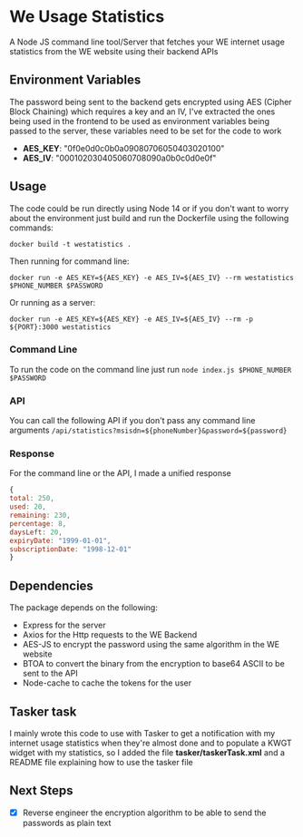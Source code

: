 # We Usage Statistics
A Node JS command line tool/Server that fetches your WE internet usage statistics from the WE website using their backend APIs

## Environment Variables
The password being sent to the backend gets encrypted using AES (Cipher Block Chaining) which requires a key and an IV,
I've extracted the ones being used in the frontend to be used as environment variables being passed to the server,
these variables need to be set for the code to work

- **AES_KEY**: "0f0e0d0c0b0a09080706050403020100"
- **AES_IV**: "000102030405060708090a0b0c0d0e0f"

## Usage
The code could be run directly using Node 14 or if you don't want to worry about the environment just build and run the Dockerfile using the following commands:
````
docker build -t westatistics .
````
Then running for command line:
````
docker run -e AES_KEY=${AES_KEY} -e AES_IV=${AES_IV} --rm westatistics $PHONE_NUMBER $PASSWORD
````
Or running as a server:
````
docker run -e AES_KEY=${AES_KEY} -e AES_IV=${AES_IV} --rm -p ${PORT}:3000 westatistics 
````

### Command Line
To run the code on the command line just run 
`node index.js $PHONE_NUMBER $PASSWORD`

### API
You can call the following API if you don't pass any command line arguments
`/api/statistics?msisdn=${phoneNumber}&password=${password}`

### Response
For the command line or the API, I made a unified response
```javascript
{
total: 250,
used: 20,
remaining: 230,
percentage: 8,
daysLeft: 20,
expiryDate: "1999-01-01",
subscriptionDate: "1998-12-01"
}
```

## Dependencies

The package depends on the following:

- Express for the server
- Axios for the Http requests to the WE Backend
- AES-JS to encrypt the password using the same algorithm in the WE website
- BTOA to convert the binary from the encryption to base64 ASCII to be sent to the API
- Node-cache to cache the tokens for the user

## Tasker task

I mainly wrote this code to use with Tasker to get a notification with my internet usage statistics when they're almost done and to populate a KWGT widget with my statistics,
so I added the file **tasker/taskerTask.xml** and a README file explaining how to use the tasker file

## Next Steps

- [x] Reverse engineer the encryption algorithm to be able to send the passwords as plain text
